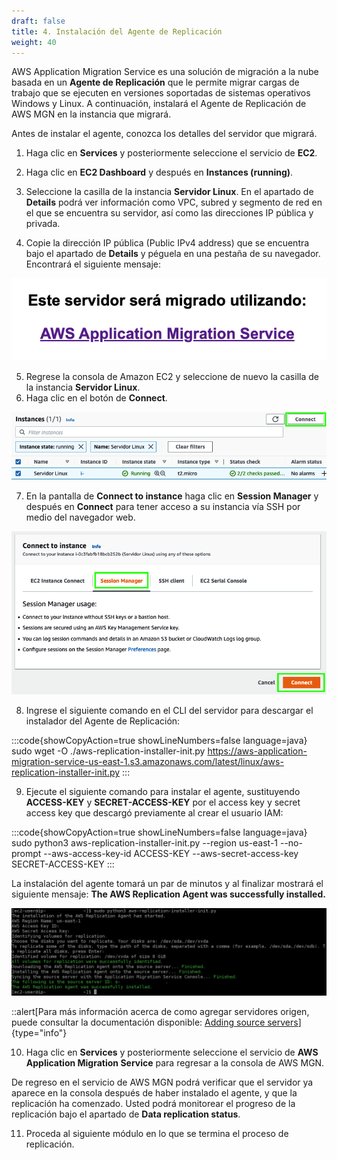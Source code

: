 ```yaml
---
draft: false
title: 4. Instalación del Agente de Replicación
weight: 40
---
```

AWS Application Migration Service es una solución de migración a la nube basada en un **Agente de Replicación** que le permite migrar cargas de trabajo que se ejecuten en versiones soportadas de sistemas operativos Windows y Linux. A continuación, instalará el Agente de Replicación de AWS MGN en la instancia que migrará.

Antes de instalar el agente, conozca los detalles del servidor que migrará.

1. Haga clic en **Services** y posteriormente seleccione el servicio de **EC2**.
2. Haga clic en **EC2 Dashboard** y después en **Instances (running)**.
3. Seleccione la casilla de la instancia **Servidor Linux**. En el apartado de **Details** podrá ver información como VPC, subred y segmento de red en el que se encuentra su servidor, así como las direcciones IP pública y privada.

4. Copie la dirección IP pública (Public IPv4 address) que se encuentra bajo el apartado de **Details**  y péguela en una pestaña de su navegador. Encontrará el siguiente mensaje:

![Este servidor será migrado utilizando AWS Application Migration Service](/static/images/mgn/seramigrado.png)
 
5. Regrese la consola de Amazon EC2 y seleccione de nuevo la casilla de la instancia **Servidor Linux**.
6. Haga clic en el botón de **Connect**.

![Connect to Linux Server](/static/images/mgn/connect1.png)

7. En la pantalla de **Connect to instance** haga clic en **Session Manager** y después en **Connect** para tener acceso a su instancia vía SSH por medio del navegador web.

![Connect to Linux Server](/static/images/mgn/connect2.png)

8. Ingrese el siguiente comando en el CLI del servidor para descargar el instalador del Agente de Replicación:

:::code{showCopyAction=true showLineNumbers=false language=java}
sudo wget -O ./aws-replication-installer-init.py https://aws-application-migration-service-us-east-1.s3.amazonaws.com/latest/linux/aws-replication-installer-init.py
:::

9. Ejecute el siguiente comando para instalar el agente, sustituyendo **ACCESS-KEY** y **SECRET-ACCESS-KEY** por el access key y secret access key que descargó previamente al crear el usuario IAM:

:::code{showCopyAction=true showLineNumbers=false language=java}
sudo python3 aws-replication-installer-init.py --region us-east-1 --no-prompt --aws-access-key-id ACCESS-KEY --aws-secret-access-key SECRET-ACCESS-KEY
:::

La instalación del agente tomará un par de minutos y al finalizar mostrará el siguiente mensaje: **The AWS Replication Agent was successfully installed.**

![Agent Installation](/static/images/mgn/commands.png)

::alert[Para más información acerca de como agregar servidores origen, puede consultar la documentación disponible: [Adding source servers](https://docs.aws.amazon.com/mgn/latest/ug/adding-servers.html)]{type="info"}

10. Haga clic en **Services** y posteriormente seleccione el servicio de **AWS Application Migration Service** para regresar a la consola de AWS MGN.

De regreso en el servicio de AWS MGN podrá verificar que el servidor ya aparece en la consola después de haber instalado el agente, y que la replicación ha comenzado. Usted podrá monitorear el progreso de la replicación bajo el apartado de **Data replication status**.

11. Proceda al siguiente módulo en lo que se termina el proceso de replicación.